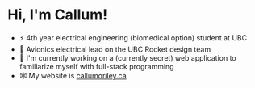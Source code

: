 # Hi, I'm Callum!

- ⚡ 4th year electrical engineering (biomedical option) student at UBC
- 🚀 Avionics electrical lead on the UBC Rocket design team
- 🔭 I'm currently working on a (currently secret) web application to familiarize myself with full-stack programming
- 🕸 My website is [callumoriley.ca](https://callumoriley.ca)
